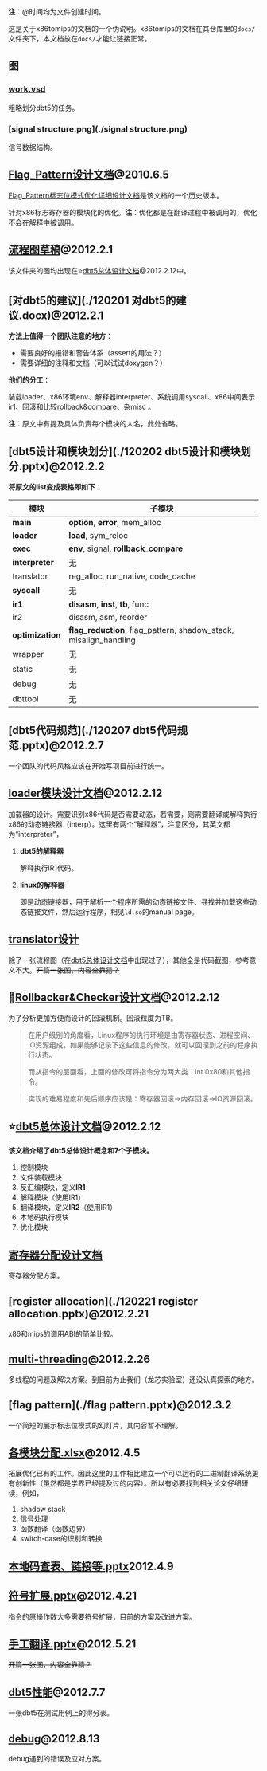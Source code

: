 **注**：@时间均为文件创建时间。

这是关于x86tomips的文档的一个伪说明。x86tomips的文档在其仓库里的`docs/`文件夹下，本文档放在`docs/`才能让链接正常。

## 图

### [work.vsd](./work.vsd)

粗略划分dbt5的任务。

### [signal structure.png](./signal structure.png)

信号数据结构。

## [Flag_Pattern设计文档](./Flag_Pattern设计文档.doc)@2010.6.5

[Flag_Pattern标志位模式优化详细设计文档](./Flag_Pattern标志位模式优化详细设计文档.doc)是该文档的一个历史版本。

针对x86标志寄存器的模块化的优化。**注**：优化都是在翻译过程中被调用的，优化不会在解释中被调用。

## [流程图草稿](./120201流程图草稿/)@2012.2.1

该文件夹的图均出现在⭐️[dbt5总体设计文档](./dbt5总体设计文档.docx)@2012.2.12中。

## [对dbt5的建议](./120201 对dbt5的建议.docx)@2012.2.1

**方法上值得一个团队注意的地方**：

 * 需要良好的报错和警告体系（assert的用法？）
 * 需要详细的注释和文档（可以试试doxygen？）

**他们的分工**：

装载loader、x86环境env、解释器interpreter、系统调用syscall、x86中间表示ir1、回滚和比较rollback&compare、杂misc 。

**注**：原文中有提及具体负责每个模块的人名，此处省略。

## [dbt5设计和模块划分](./120202 dbt5设计和模块划分.pptx)@2012.2.2

**将原文的list变成表格即如下**：

| 模块             | 子模块                                                       |
| ---------------- | ------------------------------------------------------------ |
| **main**         | **option**, **error**, mem_alloc                             |
| **loader**       | **load**, sym_reloc                                          |
| **exec**         | **env**, signal, **rollback_compare**                        |
| **interpreter**  | 无                                                           |
| translator       | reg_alloc, run_native, code_cache                            |
| **syscall**      | 无                                                           |
| **ir1**          | **disasm**, **inst**, **tb**, func                           |
| ir2              | disasm, asm, reorder                                         |
| **optimization** | **flag_reduction**, flag_pattern, shadow_stack, misalign_handling |
| wrapper          | 无                                                           |
| static           | 无                                                           |
| debug            | 无                                                           |
| dbttool          | 无                                                           |


## [dbt5代码规范](./120207 dbt5代码规范.pptx)@2012.2.7

一个团队的代码风格应该在开始写项目前进行统一。

## [loader模块设计文档](./loader模块设计文档0212.doc)@2012.2.12

加载器的设计。需要识别x86代码是否需要动态，若需要，则需要翻译或解释执行x86的动态链接器（interp）。这里有两个“解释器”，注意区分，其英文都为“interpreter”，

1. **dbt5的解释器**

   解释执行IR1代码。

2. **linux的解释器**

   即是动态链接器，用于解析一个程序所需的动态链接文件、寻找并加载这些动态链接文件，然后运行程序，相见`ld.so`的manual page。

## [translator设计](./translator.pptx)

除了一张流程图（在[dbt5总体设计文档](./dbt5总体设计文档.docx)中出现过了），其他全是代码截图，参考意义不大。~~开篇一张图，内容全靠猜？~~

## 🧐[Rollbacker&Checker设计文档](./Rollbacker&Checker.doc)@2012.2.12

为了分析更加方便而设计的回滚机制。回滚粒度为TB。

> 在用户级别的角度看，Linux程序的执行环境是由寄存器状态、进程空间、IO资源组成，如果能够记录下这些信息的修改，就可以回滚到之前的程序执行状态。
>
> 而从指令的层面看，上面的修改可将指令分为两大类：int 0x80和其他指令。

>实现的难易程度和先后顺序应该是：寄存器回滚->内存回滚->IO资源回滚。

## ⭐️[dbt5总体设计文档](./dbt5总体设计文档.docx)@2012.2.12

**该文档介绍了dbt5总体设计概念和7个子模块。**

1. 控制模块
2. 文件装载模块
3. 反汇编模块，定义**IR1**
4. 解释模块（使用IR1）
5. 翻译模块，定义**IR2**（使用IR1）
6. 本地码执行模块
7. 优化模块

## [寄存器分配设计文档](./寄存器分配设计文档.docx)

寄存器分配方案。

## [register allocation](./120221 register allocation.pptx)@2012.2.21

x86和mips的调用ABI的简单比较。

## [multi-threading](./multi-threading.pptx)@2012.2.26

多线程的问题及解决方案。到目前为止我们（龙芯实验室）还没认真探索的地方。

## [flag pattern](./flag pattern.pptx)@2012.3.2

一个简短的展示标志位模式的幻灯片，其内容暂不理解。

## [各模块分配.xlsx](./各模块分配.xlsx)@2012.4.5

拓展优化已有的工作。因此这里的工作相比建立一个可以运行的二进制翻译系统更有创新性（虽然都是学界已经提及过的内容）。所以有必要找到相关论文仔细研读，例如，

1. shadow stack
2. 信号处理
3. 函数翻译（函数边界）
4. switch-case的识别和转换

## [本地码查表、链接等.pptx](./本地码查表、链接等.pptx)2012.4.9

## [符号扩展.pptx](./符号扩展.pptx)@2012.4.21

指令的原操作数大多需要符号扩展，目前的方案及改进方案。

## [手工翻译.pptx](./手工翻译.pptx)@2012.5.21

~~开篇一张图，内容全靠猜？~~

## [dbt5性能](./dbt5性能.xlsx)@2012.7.7

一张dbt5在测试用例上的得分表。

## [debug](./debug.pptx)@2012.8.13

debug遇到的错误及应对方案。

